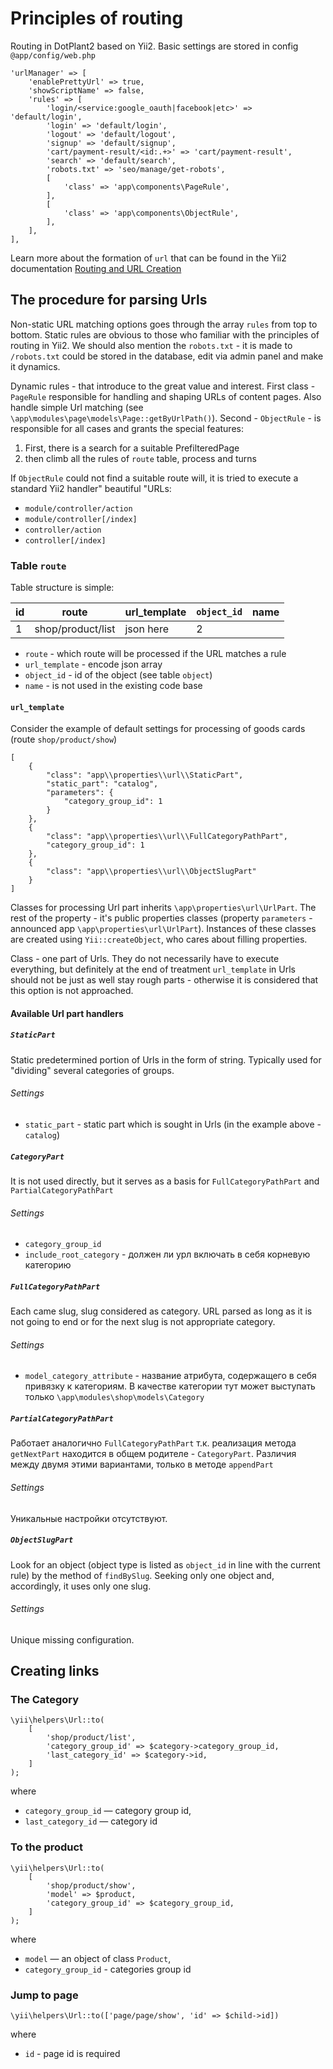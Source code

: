 # Principles of routing

Routing in DotPlant2 based on Yii2. Basic settings are stored in config `@app/config/web.php`
```
'urlManager' => [
    'enablePrettyUrl' => true,
    'showScriptName' => false,
    'rules' => [
        'login/<service:google_oauth|facebook|etc>' => 'default/login',
        'login' => 'default/login',
        'logout' => 'default/logout',
        'signup' => 'default/signup',
        'cart/payment-result/<id:.+>' => 'cart/payment-result',
        'search' => 'default/search',
        'robots.txt' => 'seo/manage/get-robots',
        [
            'class' => 'app\components\PageRule',
        ],
        [
            'class' => 'app\components\ObjectRule',
        ],
    ],
],

```

Learn more about the formation of `url` that can be found in the Yii2 documentation [Routing and URL Creation
](http://www.yiiframework.com/doc-2.0/guide-runtime-routing.html)

## The procedure for parsing Urls

Non-static URL matching options goes through the array `rules`  from top to bottom. Static rules are obvious to those who familiar with the principles of routing in Yii2. We should also mention the `robots.txt` - it is made to `/robots.txt` could be stored in the database, edit via admin panel and make it dynamics.

Dynamic rules - that introduce to the great value and interest. 
First class - `PageRule` responsible for handling and shaping URLs of content pages. Also handle simple Url matching (see `\app\modules\page\models\Page::getByUrlPath()`). 
Second - `ObjectRule` - is responsible for all cases and grants the special features:

1. First, there is a search for a suitable PrefilteredPage
2. then climb all the rules of `route` table, process and turns

If `ObjectRule` could not find a suitable route will, it is tried to execute a standard Yii2 handler" beautiful "URLs:

* `module/controller/action`
* `module/controller[/index]`
* `controller/action`
* `controller[/index]`

### Table `route`

Table structure is simple:

| id | route | url_template | `object_id` | name |
| --- | --- | --- | --- | --- |
| 1 | shop/product/list | json here | 2 | |

* `route` - which route will be processed if the URL matches a rule
* `url_template` - encode json array
* `object_id` - id of the object (see table `object`)
* `name` - is not used in the existing code base

#### `url_template`

Consider the example of default settings for processing of goods cards (route `shop/product/show`)

```
[
    {
        "class": "app\\properties\\url\\StaticPart",
        "static_part": "catalog",
        "parameters": {
            "category_group_id": 1
        }
    },
    {
        "class": "app\\properties\\url\\FullCategoryPathPart",
        "category_group_id": 1
    },
    {
        "class": "app\\properties\\url\\ObjectSlugPart"
    }
]
```

Classes for processing Url part inherits `\app\properties\url\UrlPart`. The rest of the property - it's public properties classes (property `parameters` - announced app `\app\properties\url\UrlPart`). Instances of these classes are created using `Yii::createObject`, who cares about filling properties.

Class - one part of Urls. They do not necessarily have to execute everything, but definitely at the end of treatment `url_template` in Urls should not be just as well stay rough parts - otherwise it is considered that this option is not approached.

#### Available Url part handlers

##### `StaticPart`

Static predetermined portion of Urls in the form of string. Typically used for "dividing" several categories of groups.

###### Settings

* `static_part` - static part which is sought in Urls (in the example above - `catalog`)

##### `CategoryPart`

It is not used directly, but it serves as a basis for  `FullCategoryPathPart` and `PartialCategoryPathPart`

###### Settings

* `category_group_id`
* `include_root_category` - должен ли урл включать в себя корневую категорию

##### `FullCategoryPathPart`

Each came slug, slug considered as category. URL parsed as long as it is not going to end or for the next slug is not appropriate category.

###### Settings

* `model_category_attribute` - название атрибута, содержащего в себя привязку к категориям. В качестве категории тут может выступать только `\app\modules\shop\models\Category`

##### `PartialCategoryPathPart`

Работает аналогично `FullCategoryPathPart` т.к. реализация метода `getNextPart` находится в общем родителе - `CategoryPart`. Различия между двумя этими вариантами, только в методе `appendPart`

###### Settings

Уникальные настройки отсутствуют.

##### `ObjectSlugPart`

Look for an object (object type is listed as `object_id` in line with the current rule) by the method of `findBySlug`. Seeking only one object and, accordingly, it uses only one slug.

###### Settings

Unique missing configuration.

## Creating links

### The Category

```
\yii\helpers\Url::to(
    [
        'shop/product/list',
        'category_group_id' => $category->category_group_id,
        'last_category_id' => $category->id,
    ]
);

```

where

* `category_group_id` — category group id,
* `last_category_id` — category id

### To the product

```
\yii\helpers\Url::to(
    [
        'shop/product/show',
        'model' => $product,
        'category_group_id' => $category_group_id,
    ]
);

```
where

* `model` — an object of class `Product`,
* `category_group_id` - categories group id


### Jump to page

```
\yii\helpers\Url::to(['page/page/show', 'id' => $child->id])
```
where 

* `id` - page id is required
